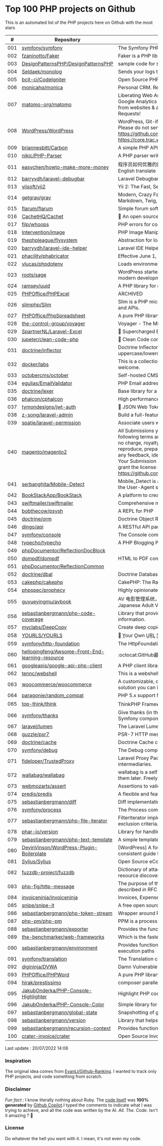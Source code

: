 # Top 100 PHP projects on Github

This is an automated list of the PHP projects here on Github with the most stars

| # | Repository | Description | Stars | Forks |
|---|------------|-------------|-------|-------|
| 001 | [symfony/symfony](https://github.com/symfony/symfony) | The Symfony PHP framework | 27100 | 8761 |
| 002 | [fzaninotto/Faker](https://github.com/fzaninotto/Faker) | Faker is a PHP library that generates fake data for you | 26520 | 3407 |
| 003 | [DesignPatternsPHP/DesignPatternsPHP](https://github.com/DesignPatternsPHP/DesignPatternsPHP) | sample code for several design patterns in PHP 8 | 20653 | 4441 |
| 004 | [Seldaek/monolog](https://github.com/Seldaek/monolog) | Sends your logs to files, sockets, inboxes, databases and various web services | 19791 | 1826 |
| 005 | [bcit-ci/CodeIgniter](https://github.com/bcit-ci/CodeIgniter) | Open Source PHP Framework (originally from EllisLab) | 18184 | 7748 |
| 006 | [monicahq/monica](https://github.com/monicahq/monica) | Personal CRM. Remember everything about your friends, family and business relationships. | 16843 | 1708 |
| 007 | [matomo-org/matomo](https://github.com/matomo-org/matomo) | Liberating Web Analytics. Star us on Github? +1. Matomo is the leading open alternative to Google Analytics that gives you full control over your data. Matomo lets you easily collect data from websites & apps and visualise this data and extract insights. Privacy is built-in. We love Pull Requests!  | 16564 | 2329 |
| 008 | [WordPress/WordPress](https://github.com/WordPress/WordPress) | WordPress, Git-ified. This repository is just a mirror of the WordPress subversion repository. Please do not send pull requests. Submit pull requests to https://github.com/WordPress/wordpress-develop and patches to https://core.trac.wordpress.org/ instead. | 16419 | 11416 |
| 009 | [briannesbitt/Carbon](https://github.com/briannesbitt/Carbon) | A simple PHP API extension for DateTime. | 15819 | 1220 |
| 010 | [nikic/PHP-Parser](https://github.com/nikic/PHP-Parser) | A PHP parser written in PHP | 15523 | 885 |
| 011 | [easychen/howto-make-more-money](https://github.com/easychen/howto-make-more-money) | 程序员如何优雅的挣零花钱，2.0版，升级为小书了。Most of this not work outside China , so no English translate | 15438 | 1638 |
| 012 | [barryvdh/laravel-debugbar](https://github.com/barryvdh/laravel-debugbar) | Laravel Debugbar (Integrates PHP Debug Bar) | 14214 | 1389 |
| 013 | [yiisoft/yii2](https://github.com/yiisoft/yii2) | Yii 2: The Fast, Secure and Professional PHP Framework | 13960 | 7008 |
| 014 | [getgrav/grav](https://github.com/getgrav/grav) | Modern, Crazy Fast, Ridiculously Easy and Amazingly Powerful Flat-File CMS powered by PHP, Markdown, Twig, and Symfony | 13351 | 1355 |
| 015 | [flarum/flarum](https://github.com/flarum/flarum) | Simple forum software for building great communities. | 12999 | 1409 |
| 016 | [CachetHQ/Cachet](https://github.com/CachetHQ/Cachet) | 📛 An open source status page system for everyone. | 12805 | 1541 |
| 017 | [filp/whoops](https://github.com/filp/whoops) | PHP errors for cool kids  | 12779 | 594 |
| 018 | [Intervention/image](https://github.com/Intervention/image) | PHP Image Manipulation | 12692 | 1416 |
| 019 | [thephpleague/flysystem](https://github.com/thephpleague/flysystem) | Abstraction for local and remote filesystems | 12531 | 747 |
| 020 | [barryvdh/laravel-ide-helper](https://github.com/barryvdh/laravel-ide-helper) | Laravel IDE Helper | 12424 | 1080 |
| 021 | [phacility/phabricator](https://github.com/phacility/phabricator) | Effective June 1, 2021: Phabricator is no longer actively maintained. | 12263 | 1654 |
| 022 | [vlucas/phpdotenv](https://github.com/vlucas/phpdotenv) | Loads environment variables from `.env` to `getenv()`, `$_ENV` and `$_SERVER` automagically. | 12032 | 586 |
| 023 | [roots/sage](https://github.com/roots/sage) | WordPress starter theme with Laravel Blade components and templates, Tailwind CSS, and a modern development workflow | 11828 | 2997 |
| 024 | [ramsey/uuid](https://github.com/ramsey/uuid) | A PHP library for generating universally unique identifiers (UUIDs). | 11704 | 468 |
| 025 | [PHPOffice/PHPExcel](https://github.com/PHPOffice/PHPExcel) | ARCHIVED | 11480 | 4183 |
| 026 | [slimphp/Slim](https://github.com/slimphp/Slim) | Slim is a PHP micro framework that helps you quickly write simple yet powerful web applications and APIs. | 11347 | 1934 |
| 027 | [PHPOffice/PhpSpreadsheet](https://github.com/PHPOffice/PhpSpreadsheet) | A pure PHP library for reading and writing spreadsheet files | 11327 | 2716 |
| 028 | [the-control-group/voyager](https://github.com/the-control-group/voyager) | Voyager - The Missing Laravel Admin | 11051 | 2600 |
| 029 | [SpartnerNL/Laravel-Excel](https://github.com/SpartnerNL/Laravel-Excel) | 🚀 Supercharged Excel exports and imports in Laravel | 10927 | 1717 |
| 030 | [jupeter/clean-code-php](https://github.com/jupeter/clean-code-php) | :bathtub: Clean Code concepts adapted for PHP | 10925 | 2696 |
| 031 | [doctrine/inflector](https://github.com/doctrine/inflector) | Doctrine Inflector is a small library that can perform string manipulations with regard to uppercase/lowercase and singular/plural forms of words. | 10833 | 117 |
| 032 | [docker/labs](https://github.com/docker/labs) | This is a collection of tutorials for learning how to use Docker with various tools. Contributions welcome. | 10830 | 5309 |
| 033 | [octobercms/october](https://github.com/octobercms/october) | Self-hosted CMS platform based on the Laravel PHP Framework. | 10778 | 2272 |
| 034 | [egulias/EmailValidator](https://github.com/egulias/EmailValidator) | PHP Email address validator | 10729 | 164 |
| 035 | [doctrine/lexer](https://github.com/doctrine/lexer) | Base library for a lexer that can be used in Top-Down, Recursive Descent Parsers. | 10677 | 52 |
| 036 | [phalcon/cphalcon](https://github.com/phalcon/cphalcon) | High performance, full-stack PHP framework delivered as a C extension. | 10595 | 1921 |
| 037 | [tymondesigns/jwt-auth](https://github.com/tymondesigns/jwt-auth) | 🔐 JSON Web Token Authentication for Laravel & Lumen | 10572 | 1512 |
| 038 | [z-song/laravel-admin](https://github.com/z-song/laravel-admin) | Build a full-featured administrative interface in ten minutes | 10527 | 2696 |
| 039 | [spatie/laravel-permission](https://github.com/spatie/laravel-permission) | Associate users with roles and permissions | 10544 | 1590 |
| 040 | [magento/magento2](https://github.com/magento/magento2) | All Submissions you make to Magento Inc. ("Magento") through GitHub are subject to the following terms and conditions: (1) You grant Magento a perpetual, worldwide, non-exclusive, no charge, royalty free, irrevocable license under your applicable copyrights and patents to reproduce, prepare derivative works of, display, publically perform, sublicense and distribute any feedback, ideas, code, or other information (“Submission") you submit through GitHub. (2) Your Submission is an original work of authorship and you are the owner or are legally entitled to grant the license stated above. (3) You agree to the Contributor License Agreement found here:  https://github.com/magento/magento2/blob/master/CONTRIBUTOR_LICENSE_AGREEMENT.html | 10144 | 8943 |
| 041 | [serbanghita/Mobile-Detect](https://github.com/serbanghita/Mobile-Detect) | Mobile_Detect is a lightweight PHP class for detecting mobile devices (including tablets). It uses the User-Agent string combined with specific HTTP headers to detect the mobile environment. | 10033 | 2677 |
| 042 | [BookStackApp/BookStack](https://github.com/BookStackApp/BookStack) | A platform to create documentation/wiki content built with PHP & Laravel | 9692 | 1325 |
| 043 | [swiftmailer/swiftmailer](https://github.com/swiftmailer/swiftmailer) | Comprehensive mailing tools for PHP | 9548 | 826 |
| 044 | [bobthecow/psysh](https://github.com/bobthecow/psysh) | A REPL for PHP | 9313 | 287 |
| 045 | [doctrine/orm](https://github.com/doctrine/orm) | Doctrine Object Relational Mapper (ORM) | 9290 | 2416 |
| 046 | [dingo/api](https://github.com/dingo/api) | A RESTful API package for the Laravel and Lumen frameworks. | 9270 | 1275 |
| 047 | [symfony/console](https://github.com/symfony/console) | The Console component eases the creation of beautiful and testable command line interfaces. | 9204 | 245 |
| 048 | [typecho/typecho](https://github.com/typecho/typecho) | A PHP Blogging Platform. Simple and Powerful. | 9193 | 1815 |
| 049 | [phpDocumentor/ReflectionDocBlock](https://github.com/phpDocumentor/ReflectionDocBlock) |  | 9081 | 101 |
| 050 | [dompdf/dompdf](https://github.com/dompdf/dompdf) | HTML to PDF converter for PHP | 8978 | 1661 |
| 051 | [phpDocumentor/ReflectionCommon](https://github.com/phpDocumentor/ReflectionCommon) |  | 8786 | 20 |
| 052 | [doctrine/dbal](https://github.com/doctrine/dbal) | Doctrine Database Abstraction Layer | 8734 | 1202 |
| 053 | [cakephp/cakephp](https://github.com/cakephp/cakephp) | CakePHP: The Rapid Development Framework for PHP - Official Repository | 8522 | 3466 |
| 054 | [phpspec/prophecy](https://github.com/phpspec/prophecy) | Highly opinionated mocking framework for PHP 5.3+ | 8457 | 230 |
| 055 | [guyueyingmu/avbook](https://github.com/guyueyingmu/avbook) | AV 电影管理系统， avmoo , javbus , javlibrary 爬虫，线上 AV 影片图书馆，AV 磁力链接数据库，Japanese Adult Video Library,Adult Video Magnet Links - Japanese Adult Video Database | 8447 | 1972 |
| 056 | [sebastianbergmann/php-code-coverage](https://github.com/sebastianbergmann/php-code-coverage) | Library that provides collection, processing, and rendering functionality for PHP code coverage information. | 8324 | 358 |
| 057 | [myclabs/DeepCopy](https://github.com/myclabs/DeepCopy) | Create deep copies (clones) of your objects | 8269 | 87 |
| 058 | [YOURLS/YOURLS](https://github.com/YOURLS/YOURLS) | 🔗 Y̲our O̲wn U̲R̲L̲ S̲hortener - the 𝑑𝑒 𝑓𝑎𝑐𝑡𝑜 standard self hosted URL shortener in PHP | 8258 | 1732 |
| 059 | [symfony/http-foundation](https://github.com/symfony/http-foundation) | The HttpFoundation component defines an object-oriented layer for the HTTP specification. | 8222 | 282 |
| 060 | [helloqingfeng/Awsome-Front-End-learning-resource](https://github.com/helloqingfeng/Awsome-Front-End-learning-resource) | :octocat:GitHub最全的前端资源汇总仓库（包括前端学习、开发资源、求职面试等） | 8259 | 1818 |
| 061 | [googleapis/google-api-php-client](https://github.com/googleapis/google-api-php-client) | A PHP client library for accessing Google APIs | 8166 | 3454 |
| 062 | [tennc/webshell](https://github.com/tennc/webshell) | This is a webshell open source project | 8183 | 5318 |
| 063 | [woocommerce/woocommerce](https://github.com/woocommerce/woocommerce) | A customizable, open-source eCommerce platform built on WordPress. Build any commerce solution you can imagine. | 8056 | 10299 |
| 064 | [paragonie/random_compat](https://github.com/paragonie/random_compat) | PHP 5.x support for random_bytes() and random_int() | 8000 | 119 |
| 065 | [top-think/think](https://github.com/top-think/think) | ThinkPHP Framework ——十年匠心的高性能PHP框架 | 7705 | 1657 |
| 066 | [symfony/thanks](https://github.com/symfony/thanks) | Give thanks (in the form of a GitHub ★) to your fellow PHP package maintainers (not limited to Symfony components)! | 7699 | 41 |
| 067 | [laravel/lumen](https://github.com/laravel/lumen) | The Laravel Lumen Framework. | 7549 | 998 |
| 068 | [guzzle/psr7](https://github.com/guzzle/psr7) | PSR-7 HTTP message library | 7506 | 262 |
| 069 | [doctrine/cache](https://github.com/doctrine/cache) | Doctrine Cache component | 7467 | 214 |
| 070 | [symfony/debug](https://github.com/symfony/debug) | The Debug component provides tools to ease debugging PHP code. | 7314 | 54 |
| 071 | [fideloper/TrustedProxy](https://github.com/fideloper/TrustedProxy) | Laravel Proxy Package for handling sessions when behind load balancers or other intermediaries. | 7270 | 108 |
| 072 | [wallabag/wallabag](https://github.com/wallabag/wallabag) | wallabag is a self hostable application for saving web pages: Save and classify articles. Read them later. Freely. | 7158 | 675 |
| 073 | [webmozarts/assert](https://github.com/webmozarts/assert) | Assertions to validate method input/output with nice error messages. | 7121 | 128 |
| 074 | [predis/predis](https://github.com/predis/predis) | A flexible and feature-complete Redis client for PHP. | 7118 | 943 |
| 075 | [sebastianbergmann/diff](https://github.com/sebastianbergmann/diff) | Diff implementation | 7103 | 74 |
| 076 | [symfony/process](https://github.com/symfony/process) | The Process component executes commands in sub-processes. | 7051 | 101 |
| 077 | [sebastianbergmann/php-file-iterator](https://github.com/sebastianbergmann/php-file-iterator) | FilterIterator implementation that filters files based on a list of suffixes, prefixes, and other exclusion criteria. | 7029 | 47 |
| 078 | [phar-io/version](https://github.com/phar-io/version) | Library for handling version information and constraints | 7016 | 18 |
| 079 | [sebastianbergmann/php-text-template](https://github.com/sebastianbergmann/php-text-template) | A simple template engine. | 6985 | 33 |
| 080 | [DevinVinson/WordPress-Plugin-Boilerplate](https://github.com/DevinVinson/WordPress-Plugin-Boilerplate) | [WordPress] A foundation for WordPress Plugin Development that aims to provide a clear and consistent guide for building your plugins. | 7037 | 2096 |
| 081 | [Sylius/Sylius](https://github.com/Sylius/Sylius) | Open Source eCommerce Platform on Symfony | 6925 | 1950 |
| 082 | [fuzzdb-project/fuzzdb](https://github.com/fuzzdb-project/fuzzdb) | Dictionary of attack patterns and primitives for black-box application fault injection and resource discovery. | 6823 | 1985 |
| 083 | [php-fig/http-message](https://github.com/php-fig/http-message) | The purpose of this PSR is to provide a set of common interfaces for HTTP messages as described in RFC 7230 and RFC 7231 | 6555 | 172 |
| 084 | [invoiceninja/invoiceninja](https://github.com/invoiceninja/invoiceninja) | Invoices, Expenses and Tasks built with Laravel and Flutter | 6553 | 1967 |
| 085 | [snipe/snipe-it](https://github.com/snipe/snipe-it) | A free open source IT asset/license management system | 6504 | 2221 |
| 086 | [sebastianbergmann/php-token-stream](https://github.com/sebastianbergmann/php-token-stream) | Wrapper around PHP's tokenizer extension. | 6498 | 56 |
| 087 | [php-pm/php-pm](https://github.com/php-pm/php-pm) | PPM is a process manager, supercharger and load balancer for modern PHP applications. | 6410 | 373 |
| 088 | [sebastianbergmann/exporter](https://github.com/sebastianbergmann/exporter) | Provides the functionality to export PHP variables for visualization | 6395 | 31 |
| 089 | [the-benchmarker/web-frameworks](https://github.com/the-benchmarker/web-frameworks) | Which is the fastest web framework? | 6394 | 568 |
| 090 | [sebastianbergmann/environment](https://github.com/sebastianbergmann/environment) | Provides functionality that helps writing PHP code that has runtime-specific (PHP / HHVM) execution paths | 6358 | 31 |
| 091 | [symfony/translation](https://github.com/symfony/translation) | The Translation component provides tools to internationalize your application. | 6308 | 75 |
| 092 | [digininja/DVWA](https://github.com/digininja/DVWA) | Damn Vulnerable Web Application (DVWA) | 6315 | 2119 |
| 093 | [PHPOffice/PHPWord](https://github.com/PHPOffice/PHPWord) | A pure PHP library for reading and writing word processing documents | 6292 | 2484 |
| 094 | [hirak/prestissimo](https://github.com/hirak/prestissimo) | composer parallel install plugin | 6282 | 178 |
| 095 | [JakubOnderka/PHP-Console-Highlighter](https://github.com/JakubOnderka/PHP-Console-Highlighter) | Highlight PHP code in terminal | 6253 | 22 |
| 096 | [JakubOnderka/PHP-Console-Color](https://github.com/JakubOnderka/PHP-Console-Color) | Simple library for creating colored console ouput | 6232 | 29 |
| 097 | [sebastianbergmann/global-state](https://github.com/sebastianbergmann/global-state) | Snapshotting of global state, factored out of PHPUnit into a stand-alone component | 6197 | 18 |
| 098 | [sebastianbergmann/version](https://github.com/sebastianbergmann/version) | Library that helps with managing the version number of Git-hosted PHP projects | 6177 | 29 |
| 099 | [sebastianbergmann/recursion-context](https://github.com/sebastianbergmann/recursion-context) | Provides functionality to recursively process PHP variables | 6176 | 14 |
| 100 | [crater-invoice/crater](https://github.com/crater-invoice/crater) | Open Source Invoicing Solution for Individuals & Businesses | 6167 | 1172 |


Last update : 20/07/2022 14:06



### Inspiration

The original idea comes from [EvanLi/Github-Ranking](https://github.com/EvanLi/Github-Ranking). I wanted to track only PHP projects, and code something from scratch.

### Disclaimer

*Fun fact* : I know literally nothing about Ruby. The [code itself](https://github.com/ozh/top_100_PHP_projects/blob/master/parse.rb) was **100% generated** by [Github Copilot](https://copilot.github.com/).I typed the comments to indicate what I was trying to achieve, and all the code was written by the AI. *All. The. Code*. Isn't it amazing ? 🤩

### License

Do whatever the hell you want with it. I mean, it's not even my code.
